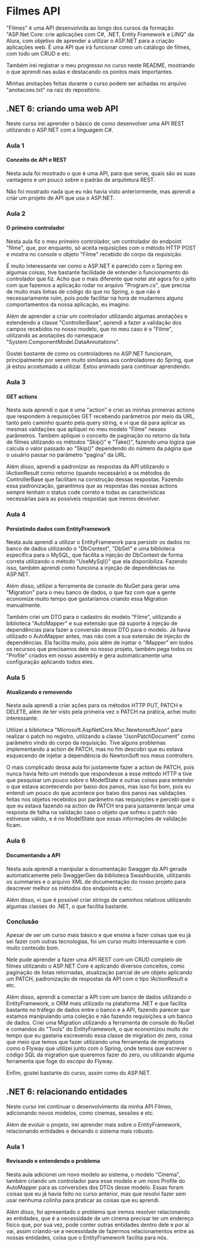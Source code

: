 # Filmes API

"Filmes" é uma API desenvolvida ao longo dos cursos da formação "ASP.Net Core: crie aplicações com C#, .NET, Entity Framework e LINQ" da Alura, com objetivo de aprender a utilizar o ASP.NET para a criação aplicações web. É uma API que irá funcionar como um catálogo de filmes, com todo um CRUD e etc.

Também irei registrar o meu progresso no curso neste README, mostrando o que aprendi nas aulas e destacando os pontos mais importantes.

Minhas anotações feitas durante o curso podem ser achadas no arquivo "anotacoes.txt" na raiz do repositório.

## .NET 6: criando uma web API

Neste curso irei aprender o básico de como desenvolver uma API REST utilizando o ASP.NET com a linguagem C#.

### Aula 1

#### Conceito de API e REST

Nesta aula foi mostrado o que é uma API, para que serve, quais são as suas vantagens e um pouco sobre o padrão de arquitetura REST.

Não foi mostrado nada que eu não havia visto anteriormente, mas aprendi a criar um projeto de API que usa o ASP.NET.

### Aula 2

#### O primeiro controlador

Nesta aula fiz o meu primeiro controlador, um controlador do endpoint "filme", que, por enquanto, só aceita requisições com o método HTTP POST e mostra no console o objeto "Filme" recebido do corpo da requisição.

É muito interessante ver como o ASP.NET é parecido com o Spring em algumas coisas, tive bastante facilidade de entender o funcionamento do controlador que fiz. Acho que o mais diferente que notei até agora foi o jeito com que fazemos a aplicação rodar no arquivo "Program.cs", que precisa de muito mais linhas de código do que no Spring, o que não é necessariamente ruim, pois pode facilitar na hora de mudarmos alguns comportamentos da nossa aplicação, eu imagino.

Além de aprender a criar um controlador utilizando algumas anotações e estendendo a classe "ControllerBase", aprendi a fazer a validação dos campos recebidos no nosso modelo, que no meu caso é o "Filme", utilizando as anotações do namespace "System.ComponentModel.DataAnnotations".

Gostei bastante de como os controladores no ASP.NET funcionam, principalmente por serem muito similares aos controladores do Spring, que já estou acostumado a utilizar. Estou animado para continuar aprendendo.

### Aula 3

#### GET actions

Nesta aula aprendi o que é uma "action" e criei as minhas primeiras actions que respondem à requisições GET recebendo parâmetros por meio da URL, tanto pelo caminho quanto pela query string, e vi que dá para aplicar as mesmas validações que apliquei no meu modelo "Filme" nesses parâmetros. Também apliquei o conceito de paginação no retorno da lista de filmes utilizando os métodos "Skip()" e "Take()", fazendo uma lógica que calcula o valor passado ao "Skip()" dependendo do número da página que o usuário passar no parâmetro "pagina" da URL.

Além disso, aprendi a padronizar as respostas da API utilizando o IActionResult como retorno (quando necessário) e os métodos do ControllerBase que facilitam na construção dessas respostas. Fazendo essa padronização, garantimos que as respostas das nossas actions sempre tenham o status code correto e todas as características necessárias para as possíveis respostas que iremos devolver.

### Aula 4

#### Persistindo dados com EntityFramework

Nesta aula aprendi a utilizar o EntityFramework para persistir os dados no banco de dados utilizando o "DbContext", "DbSet" e uma biblioteca específica para o MySQL, que facilita a injeção do DbContext de forma correta utilizando o método "UseMySql()" que ela disponibiliza. Fazendo isso, também aprendi como funciona a injeção de dependências no ASP.NET.

Além disso, utilizei a ferramenta de console do NuGet para gerar uma "Migration" para o meu banco de dados, o que faz com que a gente economize muito tempo que gastaríamos criando essa Migration manualmente.

Também criei um DTO para o cadastro do modelo "Filme", utilizando a biblioteca "AutoMapper" e sua extensão que dá suporte à injeção de dependências para fazer a conversão desse DTO para o modelo. Já havia utilizado o AutoMapper antes, mas não com a sua extensão de injeção de dependências. Ela facilita muito, pois além de injetar o "IMapper" em todos os recursos que precisamos dele no nosso projeto, também pega todos os "Profile" criados em nosso assembly e gera automaticamente uma configuração aplicando todos eles.

### Aula 5

#### Atualizando e removendo

Nesta aula aprendi a criar ações para os métodos HTTP PUT, PATCH e DELETE, além de ter visto pela primeira vez o PATCH na prática, achei muito interessante.

Utilizei a biblioteca "Microsoft.AspNetCore.Mvc.NewtonsoftJson" para realizar o patch no registro, utilizando a classe "JsonPatchDocument" como parâmetro vindo do corpo da requisição. Tive alguns problemas implementando a action de PATCH, mas no fim descobri que eu estava esquecendo de injetar a dependência do NewtonSoft nos meus controllers.

O mais complicado dessa aula foi justamente fazer a action de PATCH, pois nunca havia feito um método que respondesse a esse método HTTP e tive que pesquisar um pouco sobre o ModelState e outras coisas para entender o que estava acontecendo por baixo dos panos, mas isso foi bom, pois eu entendi um pouco do que acontece por baixo dos panos nas validações feitas nos objetos recebidos por parâmetro nas requisições e percebi que o que eu estava fazendo na action de PATCH era para justamente lançar uma resposta de falha na validação caso o objeto que sofreu o patch não estivesse válido, e é no ModelState que essas informações de validação ficam.

### Aula 6

#### Documentando a API

Nesta aula aprendi a manipular a documentação Swagger da API gerada automaticamente pelo SwaggerGen da biblioteca Swashbuckle, utilizando os summaries e o arquivo XML de documentação do nosso projeto para descrever melhor os métodos dos endpoints e etc.

Além disso, vi que é possível criar strings de caminhos relativos utilizando algumas classes do .NET, o que facilita bastante.

### Conclusão

Apesar de ser um curso mais básico e que ensina a fazer coisas que eu já sei fazer com outras tecnologias, foi um curso muito interessante e com muito conteúdo bom.

Nele pude aprender a fazer uma API REST com um CRUD completo de filmes utilizando o ASP.NET Core e aplicando diversos conceitos, como paginação de listas retornadas, atualização parcial de um objeto aplicando um PATCH, padronização de respostas da API com o tipo IActionResult e etc.

Além disso, aprendi a conectar a API com um banco de dados utilizando o EntityFramework, o ORM mais utilizado na plataforma .NET e que facilita bastante no tráfego de dados entre o banco e a API, fazendo parecer que estamos manipulando uma coleção e não fazendo requisições a um banco de dados. Criei uma Migration utilizando a ferramenta de console do NuGet e comandos do "Tools" do EntityFramework, o que economizou muito do tempo que eu gastaria escrevendo essa classe de migration do zero, coisa que meio que temos que fazer utilizando uma ferramenta de migrations como o Flyway que utilizei junto com o Spring, onde temos que escrever o código SQL da migration que queremos fazer do zero, ou utilizando alguma ferramenta que foge do escopo do Flyway.

Enfim, gostei bastante do curso, assim como do ASP.NET.

## .NET 6: relacionando entidades

Neste curso irei continuar o desenvolvimento da minha API Filmes, adicionando novos modelos, como cinemas, sessões e etc.

Além de evoluir o projeto, irei aprender mais sobre o EntityFramework, relacionando entidades e deixando o sistema mais robusto.

### Aula 1

#### Revisando e entendendo o problema

Nesta aula adicionei um novo modelo ao sistema, o modelo "Cinema", também criando um controlador para esse modelo e um novo Profile do AutoMapper para as conversões dos DTOs desse modelo. Essas foram coisas que eu já havia feito no curso anterior, mas que resolvi fazer sem usar nenhuma colinha para praticar as coisas que eu aprendi.

Além disso, foi apresentado o problema que iremos resolver relacionando as entidades, que é a necessidade de um cinema precisar ter um endereço físico que, por sua vez, pode conter outras entidades dentro dele e por aí vai, assim criando-se a necessidade de fazermos relacionamentos entre as nossas entidades, coisa que o EntityFramework facilita para nós.
